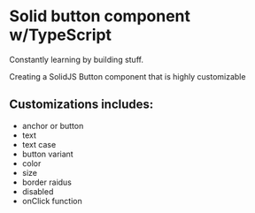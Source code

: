 # Solid button component w/TypeScript

Constantly learning by building stuff.

Creating a SolidJS Button component that is highly customizable

## Customizations includes: 
- anchor or button
- text
- text case
- button variant
- color
- size
- border raidus
- disabled
- onClick function
